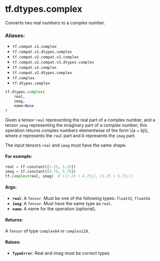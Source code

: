 <div itemscope itemtype="http://developers.google.com/ReferenceObject">
<meta itemprop="name" content="tf.dtypes.complex" />
<meta itemprop="path" content="Stable" />
</div>

# tf.dtypes.complex

Converts two real numbers to a complex number.

### Aliases:

* `tf.compat.v1.complex`
* `tf.compat.v1.dtypes.complex`
* `tf.compat.v2.compat.v1.complex`
* `tf.compat.v2.compat.v1.dtypes.complex`
* `tf.compat.v2.complex`
* `tf.compat.v2.dtypes.complex`
* `tf.complex`
* `tf.dtypes.complex`

``` python
tf.dtypes.complex(
    real,
    imag,
    name=None
)
```

<!-- Placeholder for "Used in" -->

Given a tensor `real` representing the real part of a complex number, and a
tensor `imag` representing the imaginary part of a complex number, this
operation returns complex numbers elementwise of the form \\(a + bj\\), where
*a* represents the `real` part and *b* represents the `imag` part.

The input tensors `real` and `imag` must have the same shape.

#### For example:



```python
real = tf.constant([2.25, 3.25])
imag = tf.constant([4.75, 5.75])
tf.complex(real, imag)  # [[2.25 + 4.75j], [3.25 + 5.75j]]
```

#### Args:


* <b>`real`</b>: A `Tensor`. Must be one of the following types: `float32`, `float64`.
* <b>`imag`</b>: A `Tensor`. Must have the same type as `real`.
* <b>`name`</b>: A name for the operation (optional).


#### Returns:

A `Tensor` of type `complex64` or `complex128`.



#### Raises:


* <b>`TypeError`</b>: Real and imag must be correct types